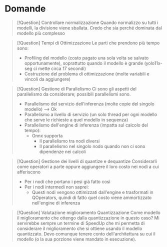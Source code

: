 # Domande

> [!Question] Controllare normalizzazione
> Quando normalizzo su tutti i modelli, la divisione viene sballata. Credo che sia perché dominata dal modello più complesso


> [!Question] Tempi di Ottimizzazione
> Le parti che prendono più tempo sono:
> - Profiling del modello (costo pagato una sola volta se salvato opportunamente), soprattutto quando il modello è grande (yolo11x-seg ci mette circa 17 secondi)
> - Costruzione del problema di ottimizzazione (molte variabili e vincoli da aggiungere)


> [!Question] Gestione di Parallelismo
> Ci sono gli aspetti del parallelismo da considerare; possibili parallelismi sono. 
> - Parallelismo del servizio dell'inferenza (molte copie del singolo modello) --> Ok
> - Parallelismo a livello di servizio (un solo thread per ogni modello che serve le richieste a quel modello in sequenza)
> - Parallelismo dell'engine di inferenza (impatta sul calcolo del tempo): 
> 	- Onnx supporta 
> 		- Il parallelismo tra nodi diversi 
> 		- Il parallelismo nel singolo nodo quando non ci sono dipendenze nei calcoli


> [!Question] Gestione dei livelli di quantize e dequantize
> Considerarli come operatori a parte oppure aggiungere il loro costo nei nodi a cui afferiscono
> - Per i nodi che portano i pesi già fatto così
> - Per i nodi intermedi non saprei:
> 	- Questi nodi vengono ottimizzati dall'engine e trasformati in QOperators, quindi di fatto quel costo viene ammortizzato nell'engine di inferenza


> [!Question] Valutazione miglioramento Quantizzazione
> Come modello il miglioramento che ottengo dalla quantizzazione in questo caso? Mi servirebbe sempre un termine di SpeedUp che mi permetta di considerare il miglioramento che si ottiene usando il modello quantizzato.
> Devo comunque tenere conto dell'architettura su cui il modello (o la sua porzione viene mandato in esecuzione).


